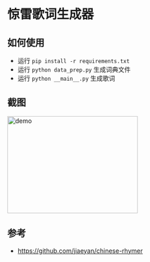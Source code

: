 # 惊雷歌词生成器

## 如何使用
- 运行 `pip install -r requirements.txt`
- 运行 `python data_prep.py` 生成词典文件
- 运行 `python __main__.py` 生成歌词

## 截图
<img src="https://github.com/MarsWang42/jinglei/blob/master/screenshots/screenshot.png" alt="demo" width="296" height="221"/>

## 参考
- https://github.com/jiaeyan/chinese-rhymer
